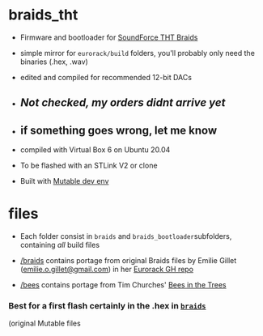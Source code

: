 # braids_tht

- Firmware and bootloader for [SoundForce THT Braids](http://sound-force.nl/?page_id=3179)

- simple mirror for `eurorack/build` folders, you'll probably only need the binaries (.hex, .wav)

- edited and compiled for recommended 12-bit DACs

- ## *Not checked, my orders didnt arrive yet* 

- ## if something goes wrong, let me know

- compiled with Virtual Box 6 on Ubuntu 20.04 

- To be flashed with an STLink V2 or clone

- Built with [Mutable dev env](https://github.com/pichenettes/mutable-dev-environment)


# files

- Each folder consist in `braids` and `braids_bootloader`subfolders, containing _all_ build files

- [/braids](https://github.com/pierstu/braids_tht/tree/master/braids) contains portage from original Braids files by Emilie Gillet (emilie.o.gillet@gmail.com) in her [Eurorack GH repo](https://github.com/pichenettes/eurorack)

- [/bees](https://github.com/pierstu/braids_tht/tree/master/bees) contains portage from Tim Churches' [Bees in the Trees](https://github.com/timchurches/Mutated-Mutables)


### Best for a first flash certainly in the .hex in [`braids`](https://github.com/pierstu/braids_tht/tree/master/braids) 
(original Mutable files 
